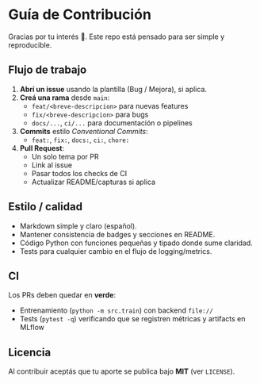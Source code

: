 # Guía de Contribución

Gracias por tu interés 🙌. Este repo está pensado para ser simple y reproducible.

## Flujo de trabajo
1. **Abrí un issue** usando la plantilla (Bug / Mejora), si aplica.
2. **Creá una rama** desde `main`:
   - `feat/<breve-descripcion>` para nuevas features
   - `fix/<breve-descripcion>` para bugs
   - `docs/...`, `ci/...` para documentación o pipelines
3. **Commits** estilo *Conventional Commits*:
   - `feat:`, `fix:`, `docs:`, `ci:`, `chore:`
4. **Pull Request**:
   - Un solo tema por PR
   - Link al issue
   - Pasar todos los checks de CI
   - Actualizar README/capturas si aplica

## Estilo / calidad
- Markdown simple y claro (español).
- Mantener consistencia de badges y secciones en README.
- Código Python con funciones pequeñas y tipado donde sume claridad.
- Tests para cualquier cambio en el flujo de logging/metrics.

## CI
Los PRs deben quedar en **verde**:
- Entrenamiento (`python -m src.train`) con backend `file://`
- Tests (`pytest -q`) verificando que se registren métricas y artifacts en MLflow

## Licencia
Al contribuir aceptás que tu aporte se publica bajo **MIT** (ver `LICENSE`).
